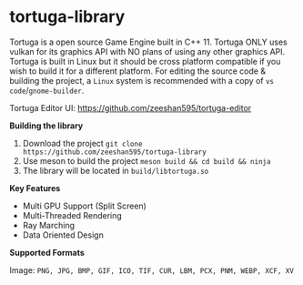 # tortuga-library

Tortuga is a open source Game Engine built in C++ 11. Tortuga ONLY uses vulkan for its graphics API with NO plans of using any other graphics API. 
Tortuga is built in Linux but it should be cross platform compatible if you wish to build it for a different platform. 
For editing the source code & building the project, a `Linux` system is recommended with a copy of `vs code`/`gnome-builder`.

Tortuga Editor UI: https://github.com/zeeshan595/tortuga-editor

**Building the library**

1. Download the project `git clone https://github.com/zeeshan595/tortuga-library`
2. Use meson to build the project `meson build && cd build && ninja`
3. The library will be located in `build/libtortuga.so`

**Key Features**

* Multi GPU Support (Split Screen)
* Multi-Threaded Rendering
* Ray Marching
* Data Oriented Design

**Supported Formats**

Image: `PNG, JPG, BMP, GIF, ICO, TIF, CUR, LBM, PCX, PNM, WEBP, XCF, XV`
